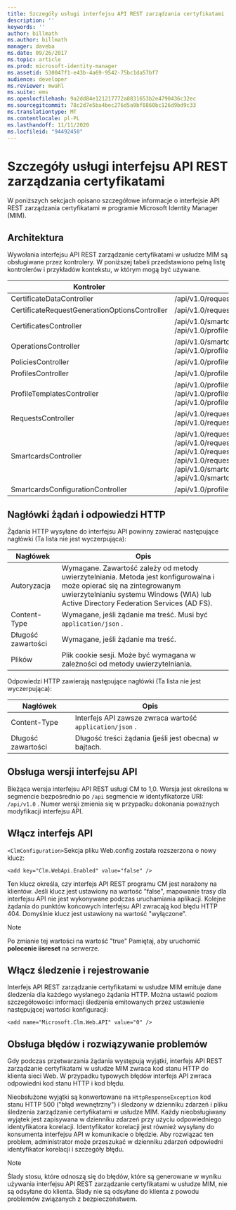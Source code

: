 ```yaml
---
title: Szczegóły usługi interfejsu API REST zarządzania certyfikatami | Microsoft Docs
description: ''
keywords: ''
author: billmath
ms.author: billmath
manager: daveba
ms.date: 09/26/2017
ms.topic: article
ms.prod: microsoft-identity-manager
ms.assetid: 530047f1-e43b-4a69-9542-75bc1da57bf7
audience: developer
ms.reviewer: mwahl
ms.suite: ems
ms.openlocfilehash: 9a2dd84e121217772a8831653b2e4790436c32ec
ms.sourcegitcommit: 78c2d7e5ba4bec276d5a9bf8860bc126d9bd9c33
ms.translationtype: MT
ms.contentlocale: pl-PL
ms.lasthandoff: 11/11/2020
ms.locfileid: "94492450"
---
```

# <a name="certificate-management-rest-api-service-details"></a>Szczegóły usługi interfejsu API REST zarządzania certyfikatami
W poniższych sekcjach opisano szczegółowe informacje o interfejsie API REST zarządzania certyfikatami w programie Microsoft Identity Manager (MIM).

## <a name="architecture"></a>Architektura 
Wywołania interfejsu API REST zarządzanie certyfikatami w usłudze MIM są obsługiwane przez kontrolery. W poniższej tabeli przedstawiono pełną listę kontrolerów i przykładów kontekstu, w którym mogą być używane.


|                  Kontroler                   |                                                                                                                                                           Przykładowa trasa                                                                                                                                                           |
|-----------------------------------------------|----------------------------------------------------------------------------------------------------------------------------------------------------------------------------------------------------------------------------------------------------------------------------------------------------------------------------------|
|           CertificateDataController           |                                                                                                                                         /api/v1.0/requests/{requestid}/certificatedata/                                                                                                                                          |
| CertificateRequestGenerationOptionsController |                                                                                                                                                  /api/v1.0/requests/{requestid}                                                                                                                                                  |
|            CertificatesController             |                                                                                                                /api/v1.0/smartcards/{smartcardid}/certificates <br/> /api/v1.0/profiles/{profileid}/certificates                                                                                                                 |
|             OperationsController              |                                                                                                                  /api/v1.0/smartcards/{smartcardid}/operations <br/> /api/v1.0/profiles/{profileid}/operations                                                                                                                   |
|              PoliciesController               |                                                                                                                                   /api/v1.0/profiletemplates/{profiletemplateid}/policies/{id}                                                                                                                                   |
|              ProfilesController               |                                                                                                                                                     /api/v1.0/profiles/{id}                                                                                                                                                      |
|          ProfileTemplatesController           |                                                                                               /api/v1.0/profiletemplates/{id} <br/> /api/v1.0/profiletemplates <br/> /api/v1.0/profiletemplates/{profiletemplateid}/policies/{id}                                                                                                |
|              RequestsController               |                                                                                                                                         /api/v1.0/requests/{id} <br/> /api/v1.0/requests                                                                                                                                         |
|             SmartcardsController              | /api/v1.0/requests/{requestid}/smartcards/{id}/diversifiedkey <br/> /api/v1.0/requests/{requestid}/smartcards/{id}/serverproposedpin <br/> /api/v1.0/requests/{requestid}/smartcards/{id}/authenticationresponse <br/> /api/v1.0/requests/{requestid}/smartcards/{id} <br/> /api/v1.0/smartcards/{id} <br/> /api/v1.0/smartcards |
|       SmartcardsConfigurationController       |                                                                                                                             /api/v1.0/profiletemplates/{profiletemplateid}/configuration/smartcards                                                                                                                              |

## <a name="http-request-and-response-headers"></a>Nagłówki żądań i odpowiedzi HTTP
Żądania HTTP wysyłane do interfejsu API powinny zawierać następujące nagłówki (Ta lista nie jest wyczerpująca):

Nagłówek | Opis
-------|------------
Autoryzacja | Wymagane. Zawartość zależy od metody uwierzytelniania. Metoda jest konfigurowalna i może opierać się na zintegrowanym uwierzytelnianiu systemu Windows (WIA) lub Active Directory Federation Services (AD FS).
Content-Type | Wymagane, jeśli żądanie ma treść. Musi być `application/json` .
Długość zawartości | Wymagane, jeśli żądanie ma treść. 
Plików | Plik cookie sesji. Może być wymagana w zależności od metody uwierzytelniania.


Odpowiedzi HTTP zawierają następujące nagłówki (Ta lista nie jest wyczerpująca):

Nagłówek | Opis
-------|------------
Content-Type | Interfejs API zawsze zwraca wartość `application/json` .
Długość zawartości | Długość treści żądania (jeśli jest obecna) w bajtach.


## <a name="api-versioning"></a>Obsługa wersji interfejsu API 
Bieżąca wersja interfejsu API REST usługi CM to 1,0. Wersja jest określona w segmencie bezpośrednio po `/api` segmencie w identyfikatorze URI: `/api/v1.0` . Numer wersji zmienia się w przypadku dokonania poważnych modyfikacji interfejsu API.


## <a name="enable-the-api"></a>Włącz interfejs API 
`<ClmConfiguration>`Sekcja pliku Web.config została rozszerzona o nowy klucz:

```
<add key="Clm.WebApi.Enabled" value="false" />
```

Ten klucz określa, czy interfejs API REST programu CM jest narażony na klientów. Jeśli klucz jest ustawiony na wartość "false", mapowanie trasy dla interfejsu API nie jest wykonywane podczas uruchamiania aplikacji. Kolejne żądania do punktów końcowych interfejsu API zwracają kod błędu HTTP 404. Domyślnie klucz jest ustawiony na wartość "wyłączone".

>[!NOTE]
>Po zmianie tej wartości na wartość "true" Pamiętaj, aby uruchomić **polecenie iisreset** na serwerze.

## <a name="enable-tracing-and-logging"></a>Włącz śledzenie i rejestrowanie 
Interfejs API REST zarządzanie certyfikatami w usłudze MIM emituje dane śledzenia dla każdego wysłanego żądania HTTP. Można ustawić poziom szczegółowości informacji śledzenia emitowanych przez ustawienie następującej wartości konfiguracji:

```
<add name="Microsoft.Clm.Web.API" value="0" />
```

## <a name="error-handling-and-troubleshooting"></a>Obsługa błędów i rozwiązywanie problemów 
Gdy podczas przetwarzania żądania występują wyjątki, interfejs API REST zarządzanie certyfikatami w usłudze MIM zwraca kod stanu HTTP do klienta sieci Web. W przypadku typowych błędów interfejs API zwraca odpowiedni kod stanu HTTP i kod błędu. 

Nieobsłużone wyjątki są konwertowane na `HttpResponseException` kod stanu HTTP 500 ("błąd wewnętrzny") i śledzony w dzienniku zdarzeń i pliku śledzenia zarządzanie certyfikatami w usłudze MIM. Każdy nieobsługiwany wyjątek jest zapisywana w dzienniku zdarzeń przy użyciu odpowiedniego identyfikatora korelacji. Identyfikator korelacji jest również wysyłany do konsumenta interfejsu API w komunikacie o błędzie. Aby rozwiązać ten problem, administrator może przeszukać w dzienniku zdarzeń odpowiedni identyfikator korelacji i szczegóły błędu.

>[!NOTE]
>Ślady stosu, które odnoszą się do błędów, które są generowane w wyniku używania interfejsu API REST zarządzanie certyfikatami w usłudze MIM, nie są odsyłane do klienta. Ślady nie są odsyłane do klienta z powodu problemów związanych z bezpieczeństwem.
